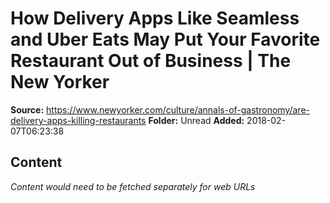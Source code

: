 # How Delivery Apps Like Seamless and Uber Eats May Put Your Favorite Restaurant Out of Business | The New Yorker

**Source:** https://www.newyorker.com/culture/annals-of-gastronomy/are-delivery-apps-killing-restaurants
**Folder:** Unread
**Added:** 2018-02-07T06:23:38




## Content
*Content would need to be fetched separately for web URLs*
